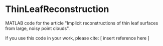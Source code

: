 # ThinLeafReconstruction
MATLAB code for the article "Implicit reconstructions of thin leaf surfaces from large, noisy point clouds".

If you use this code in your work, please cite:
\[ insert reference here \]
